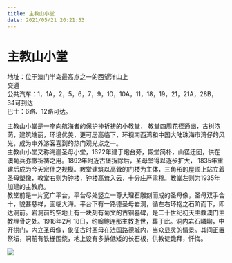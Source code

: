 ```yaml
---
title: 主教山小堂  
date: 2021/05/21 20:21:53  
---
```

  
# 主教山小堂  
地址：位于澳门半岛最高点之一的西望洋山上  
交通  
公共汽车：1，1A，2，5，6，7，9，10，10A，11，18，19，21，21A，28B，34可到达  
巴士：6路、12路可达。  
  
 主教山小堂是一座向航海者的保护神祈祷的小教堂， 教堂四周花径通幽，古树浓荫，建筑端丽，环境优美，更可居高临下，环视南西湾和中国大陆珠海市湾仔的风光，成为中外游客喜到的热门观光点之一。  
主教山小堂又称海崖圣母小堂，1622年建于炮台旁，殿堂简朴，山径迂回，供在澳葡兵弥撒祈祷之用。1892年附近古堡拆除后，圣母堂得以逐步扩大， 1835年重建后成为今天宏伟之规模。教堂建筑以高耸的门楼为主体，三角形的屋顶上站立着圣母塑像，教堂右则为钟楼，钟楼高耸入云，十分庄严肃穆。教堂左则为1935年加建的主教府。  
教堂前是一片宽广平台，平台尽处竖立一尊大理石雕刻而成的圣母像，圣母双手合十，貌甚慈祥，面临大海。平台下有一路德圣母岩洞，循左右环抱之石阶而下，即达洞前。岩洞前的空地上有一块刻有葡文的古铜墓碑，是二十世纪初天主教澳门主教埋骨之处。1918年2月 18日，约翰鲍连那主教逝世，葬于此。洞内岩石嶙峋，中开拱门，内立圣母像，象征古时圣母在法国路德城内，当众显灵的情景。其间正置祭坛，洞前有铁栅围绕，地上设有多排低矮的长石板，供教徒跪拜，忏悔。  
  
![](https://cdn.jsdelivr.net/gh/szqq0512/Pic/img/202201212104112.png)  